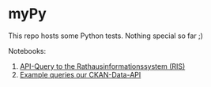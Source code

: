 # myPy
This repo hosts some Python tests.
Nothing special so far ;)

Notebooks:

1. [API-Query to the Rathausinformationssystem (RIS)](https://github.com/DonGoginho/myPy/tree/main/parlamentsdienste_ris_api)
2. [Example queries our CKAN-Data-API](https://github.com/DonGoginho/myPy/tree/main/ckan_datastore_queries)

